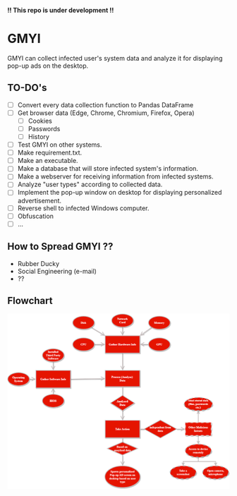 **!! This repo is under development !!**
# GMYI
GMYI can collect infected user's system data and analyze it for displaying pop-up ads on the desktop.
## TO-DO's
- [ ] Convert every data collection function to Pandas DataFrame
- [ ] Get browser data (Edge, Chrome, Chromium, Firefox, Opera)
  - [ ] Cookies
  - [ ] Passwords
  - [ ] History   
- [ ] Test GMYI on other systems.
- [ ] Make requirement.txt.
- [ ] Make an executable.
- [ ] Make a database that will store infected system's information.
- [ ] Make a webserver for receiving information from infected systems.
- [ ] Analyze "user types" according to collected data.
- [ ] Implement the pop-up window on desktop for displaying personalized advertisement.
- [ ] Reverse shell to infected Windows computer.
- [ ] Obfuscation
- [ ] ...

## How to Spread GMYI ??
* Rubber Ducky
* Social Engineering (e-mail)
* ??


## Flowchart
![Flowchart](/Media/GMYI_flowchart.png)
